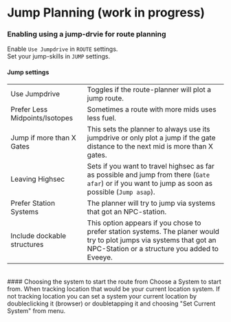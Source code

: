 # Jump Planning (work in progress)

### Enabling using a jump-drvie for route planning
Enable `Use Jumpdrive` in `ROUTE` settings.<br>
Set your jump-skills in `JUMP` settings.<br>

#### Jump settings
|  |  |
|--|--|
| Use Jumpdrive | Toggles if the route-planner will plot a jump route. |
| Prefer Less Midpoints/Isotopes | Sometimes a route with more mids uses less fuel. |
| Jump if more than X Gates | This sets the planner to always use its jumpdrive or only plot a jump if the gate distance to the next mid is more than X gates. |
| Leaving Highsec | Sets if you want to travel highsec as far as possible and jump from there (`Gate afar`) or if you want to jump as soon as possible (`Jump asap`). |
| Prefer Station Systems | The planner will try to jump via systems that got an NPC-station. |
| Include dockable structures | This option appears if you chose to prefer station systems. The planer would try to plot jumps via systems that got an NPC-Station or a structure you added to Eveeye. |

<br>
#### Choosing the system to start the route from
Choose a System to start from. When tracking location that would be your current location system. If not tracking location you can set a system your current location by doubleclicking it (browser) or doubletapping it and choosing "Set Current System" from menu.

<!--stackedit_data:
eyJoaXN0b3J5IjpbLTEwMzI4NDk0MDIsLTE3MDA5NjUwODIsMT
YyOTYyMzIzMSwtMTk4NTUxNjE3NF19
-->